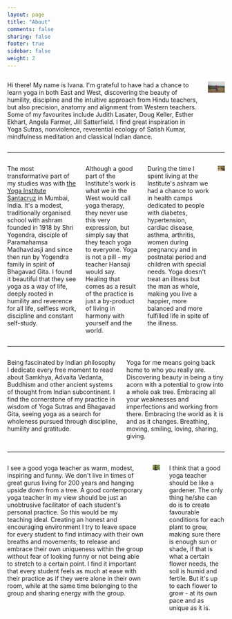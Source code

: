 ```yaml
---
layout: page
title: "About"
comments: false
sharing: false
footer: true
sidebar: false
weight: 2
---
```


<div class="columns">

<p>Hi there! My name is Ivana. I'm grateful to have had a chance to learn yoga in both East and West, discovering the beauty of humility, discipline and the intuitive approach from Hindu teachers, but also precision, anatomy and alignment from Western teachers. Some of my favourites include Judith Lasater, Doug Keller, Esther Ekhart, Angela Farmer, Jill Satterfield. I find great inspiration in Yoga Sutras, nonviolence, reverential ecology of Satish Kumar, mindfulness meditation and classical Indian dance.</p>

<p class="centeredimage"><img src="../images/meditation_in_tall_grass.jpg" alt="Meditation in tall grass"></img></p>

</div>

___________________

<div class="columns">

<p>The most transformative part of my studies was with <a href="http://theyogainstitute.org/">the Yoga Institute Santacruz</a> in Mumbai, India. It's a modest, traditionally organised school with ashram founded in 1918 by Shri Yogendra, disciple of Paramahamsa Madhavdasji and since then run by Yogendra family in spirit of Bhagavad Gita. I found it beautiful that they see yoga as a way of life, deeply rooted in humility and reverence for all life, selfless work, discipline and constant self-study.</p>

<p>Although a good part of the Institute's work is what we in the West would call yoga therapy, they never use this very expression, but simply say that they teach yoga to everyone. Yoga is not a pill - my teacher Hansaji would say. Healing that comes as a result of the practice is just a by-product of living in harmony with yourself and the world.</p> 

<p>During the time I spent living at the Institute's ashram we had a chance to work in health camps dedicated to people with diabetes, hypertension, cardiac disease, asthma, arthritis, women during pregnancy and in postnatal period and children with special needs. Yoga doesn't treat an illness but the man as whole, making you live a happier, more balanced and more fulfilled life in spite of the illness. </p>

<p class="centeredimage"><img src="../images/teaching_in_india.jpg" alt="Teaching in India"></img></p>

</div>

___________________

<div class="columns">

<p>Being fascinated by Indian philosophy I dedicate every free moment to read about Samkhya, Advaita Vedanta, Buddhism and other ancient systems of thought from Indian subcontinent. I find the cornerstone of my practice in wisdom of Yoga Sutras and Bhagavad Gita, seeing yoga as a search for wholeness pursued through discipline, humility and gratitude.</p>

<p>Yoga for me means going back home to who you really are. Discovering beauty in being a tiny acorn with a potential to grow into a whole oak tree. Embracing all your weaknesses and imperfections and working from there. Embracing the world as it is and as it changes. Breathing, moving, smiling, loving, sharing, giving.</p>

</div>

___________________

<div class="columns">

<p>I see a good yoga teacher as warm, modest, inspiring and funny. We don't live in times of great gurus living for 200 years and hanging upside down from a tree. A good contemporary yoga teacher in my view should be just an unobtrusive facilitator of each student's personal practice. So this would be my teaching ideal. Creating an honest and encouraging environment I try to leave space for every student to find intimacy with their own breaths and movements; to release and embrace their own uniqueness within the group without fear of looking funny or not being able to stretch to a certain point. I find it important that every student feels as much at ease with their practice as if they were alone in their own room, while at the same time belonging to the group and sharing energy with the group.</p>


<p class="centeredimage"><img src="../images/Vajrasana.jpg" alt="Vajrasana"></img></p>

<p>I think that a good yoga teacher should be like a gardener. The only thing he/she can do is to create favourable conditions for each plant to grow, making sure there is enough sun or shade, if that is what a certain flower needs, the soil is humid and fertile. But it's up to each flower to grow - at its own pace and as unique as it is.</p>

</div>

